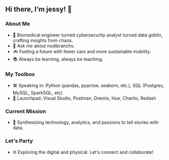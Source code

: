 ## Hi there, I'm jessy! 👋

### About Me
* 🧙 Biomedical engineer turned cybersecurity analyst turned data goblin, crafting insights from chaos.
* 🌊 Ask me about nudibranchs. 
* 🚲 Fueling a future with fewer cars and more sustainable mobility.
* 📚 Always be learning, always be teaching.

### My Toolbox
* 🛠️ Speaking in: Python (pandas, pyarrow, seaborn, etc.), SQL (Postgres, MySQL, SparkSQL, etc)
* 🚀 Launchpad: Visual Studio, Postman, Dremio, Hue, Chartio, Redash

### Current Mission
* 🌟 Synthesizing technology, analytics, and passions to tell stories with data.

### Let's Party
* 🌐 Exploring the digital and physical. Let's connect and collaborate!
